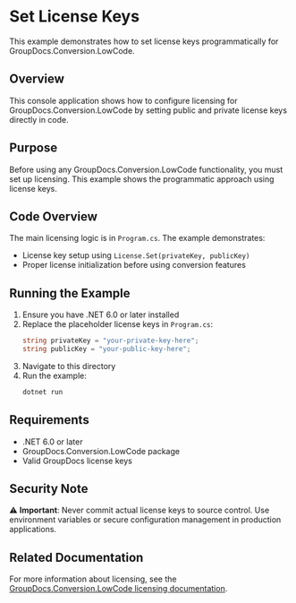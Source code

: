 # Set License Keys

This example demonstrates how to set license keys programmatically for GroupDocs.Conversion.LowCode.

## Overview

This console application shows how to configure licensing for GroupDocs.Conversion.LowCode by setting public and private license keys directly in code.

## Purpose

Before using any GroupDocs.Conversion.LowCode functionality, you must set up licensing. This example shows the programmatic approach using license keys.

## Code Overview

The main licensing logic is in `Program.cs`. The example demonstrates:
- License key setup using `License.Set(privateKey, publicKey)`
- Proper license initialization before using conversion features

## Running the Example

1. Ensure you have .NET 6.0 or later installed
2. Replace the placeholder license keys in `Program.cs`:
   ```csharp
   string privateKey = "your-private-key-here";
   string publicKey = "your-public-key-here";
   ```
3. Navigate to this directory
4. Run the example:
   ```bash
   dotnet run
   ```

## Requirements

- .NET 6.0 or later
- GroupDocs.Conversion.LowCode package
- Valid GroupDocs license keys

## Security Note

⚠️ **Important**: Never commit actual license keys to source control. Use environment variables or secure configuration management in production applications.

## Related Documentation

For more information about licensing, see the [GroupDocs.Conversion.LowCode licensing documentation](https://docs.groupdocs.net/conversion/licensing/).
